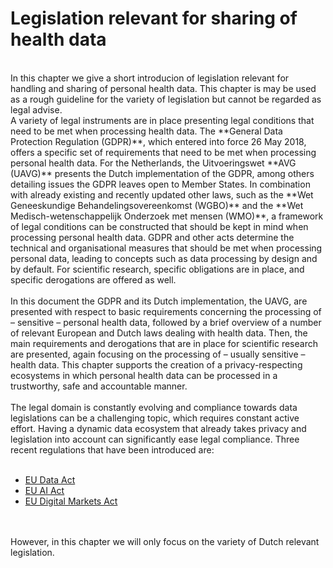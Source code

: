 #  Legislation relevant for sharing of health data 

</br>
In this chapter we give a short introducion of legislation relevant for handling and sharing of personal health data. This chapter is may be used as a rough guideline for the variety of legislation but cannot be regarded as legal advise. 
</br>
A variety of legal instruments are in place presenting legal conditions that need to be met when processing health data. The **General Data Protection Regulation (GDPR)**, which entered into force 26 May 2018, offers a specific set of requirements that need to be met when processing personal health data. For the Netherlands, the Uitvoeringswet **AVG (UAVG)** presents the Dutch implementation of the GDPR, among others detailing issues the GDPR leaves open to Member States. In combination with already existing and recently updated other laws, such as the **Wet Geneeskundige Behandelingsovereenkomst (WGBO)** and the **Wet Medisch-wetenschappelijk Onderzoek met mensen (WMO)**, a framework of legal conditions can be constructed that should be kept in mind when processing personal health data. GDPR and other acts determine the technical and organisational measures that should be met when processing personal data, leading to concepts such as data processing by design and by default. For scientific research, specific obligations are in place, and specific derogations are offered as well. 
<br>
<br>
In this document the GDPR and its Dutch implementation, the UAVG, are presented with respect to basic requirements concerning the processing of – sensitive – personal health data, followed by a brief overview of a number of relevant European and Dutch laws dealing with health data. Then, the main requirements and derogations that are in place for scientific research are presented, again focusing on the processing of – usually sensitive – health data. This chapter supports the creation of a privacy-respecting ecosystems in which personal health data can be processed in a trustworthy, safe and accountable manner. 
<br>
<br>
The legal domain is constantly evolving and compliance towards data legislations can be a challenging topic, which requires constant active effort. Having a dynamic data ecosystem that already takes privacy and legislation into account can significantly ease legal compliance. Three recent regulations that have been introduced are:
<br>
<br>

- [EU Data Act](https://digital-strategy.ec.europa.eu/en/policies/data-act)
- [EU AI Act](https://digital-strategy.ec.europa.eu/en/policies/european-approach-artificial-intelligence)
- [EU Digital Markets Act](https://ec.europa.eu/info/strategy/priorities-2019-2024/europe-fit-digital-age/digital-markets-act-ensuring-fair-and-open-digital-markets_en)
<br>
<br>
However, in this chapter we will only focus on the variety of Dutch relevant legislation.
